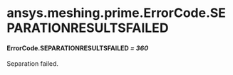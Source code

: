 # ansys.meshing.prime.ErrorCode.SEPARATIONRESULTSFAILED

#### ErrorCode.SEPARATIONRESULTSFAILED *= 360*

Separation failed.

<!-- !! processed by numpydoc !! -->
